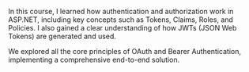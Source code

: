 In this course, I learned how authentication and authorization work in ASP.NET, including key concepts such as Tokens, Claims, Roles, and Policies. I also gained a clear understanding of how JWTs (JSON Web Tokens) are generated and used.

We explored all the core principles of OAuth and Bearer Authentication, implementing a comprehensive end-to-end solution.
